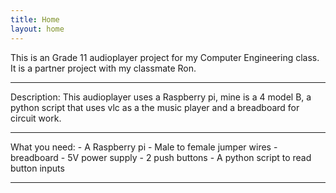 ```yaml
---
title: Home
layout: home
---
```

This is an Grade 11 audioplayer project for my Computer Engineering class. It is a partner project with my classmate Ron.
<hr>
Description: This audioplayer uses a Raspberry pi, mine is a 4 model B, a python script that uses vlc as a the music player and a breadboard for circuit work.
<hr>
What you need:
 - A Raspberry pi
 - Male to female jumper wires
 - breadboard
 - 5V power supply
 - 2 push buttons
 - A python script to read button inputs
 <hr>
